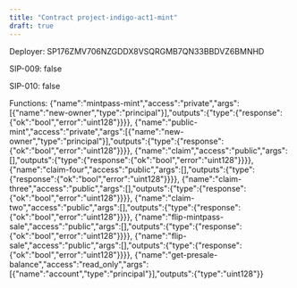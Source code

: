 ```yaml
---
title: "Contract project-indigo-act1-mint"
draft: true
---
```

Deployer: SP176ZMV706NZGDDX8VSQRGMB7QN33BBDVZ6BMNHD

SIP-009: false

SIP-010: false

Functions:
{"name":"mintpass-mint","access":"private","args":[{"name":"new-owner","type":"principal"}],"outputs":{"type":{"response":{"ok":"bool","error":"uint128"}}}}, {"name":"public-mint","access":"private","args":[{"name":"new-owner","type":"principal"}],"outputs":{"type":{"response":{"ok":"bool","error":"uint128"}}}}, {"name":"claim","access":"public","args":[],"outputs":{"type":{"response":{"ok":"bool","error":"uint128"}}}}, {"name":"claim-four","access":"public","args":[],"outputs":{"type":{"response":{"ok":"bool","error":"uint128"}}}}, {"name":"claim-three","access":"public","args":[],"outputs":{"type":{"response":{"ok":"bool","error":"uint128"}}}}, {"name":"claim-two","access":"public","args":[],"outputs":{"type":{"response":{"ok":"bool","error":"uint128"}}}}, {"name":"flip-mintpass-sale","access":"public","args":[],"outputs":{"type":{"response":{"ok":"bool","error":"uint128"}}}}, {"name":"flip-sale","access":"public","args":[],"outputs":{"type":{"response":{"ok":"bool","error":"uint128"}}}}, {"name":"get-presale-balance","access":"read_only","args":[{"name":"account","type":"principal"}],"outputs":{"type":"uint128"}}
